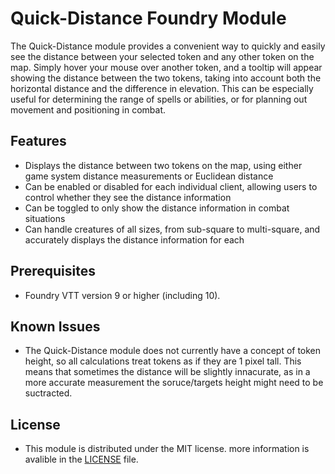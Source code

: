 # Quick-Distance Foundry Module

The Quick-Distance module provides a convenient way to quickly and easily see the distance between your selected token and any other token on the map. Simply hover your mouse over another token, and a tooltip will appear showing the distance between the two tokens, taking into account both the horizontal distance and the difference in elevation. This can be especially useful for determining the range of spells or abilities, or for planning out movement and positioning in combat.


## Features

- Displays the distance between two tokens on the map, using either game system distance measurements or Euclidean distance
- Can be enabled or disabled for each individual client, allowing users to control whether they see the distance information
- Can be toggled to only show the distance information in combat situations
- Can handle creatures of all sizes, from sub-square to multi-square, and accurately displays the distance information for each

## Prerequisites

- Foundry VTT version 9 or higher (including 10).

## Known Issues
- The Quick-Distance module does not currently have a concept of token height, so all calculations treat tokens as if they are 1 pixel tall. This means that sometimes the distance will be slightly innacurate, as in a more accurate measurement the soruce/targets height might need to be suctracted.


## License

- This module is distributed under the MIT license. more information is avalible in the [LICENSE](/LICENSE) file.
